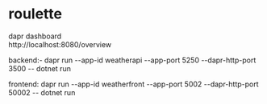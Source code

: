 # roulette


dapr dashboard  
http://localhost:8080/overview

backend:-
dapr run --app-id weatherapi  --app-port 5250 --dapr-http-port 3500 -- dotnet run 

frontend:
dapr run --app-id weatherfront  --app-port 5002 --dapr-http-port 50002 -- dotnet run 




